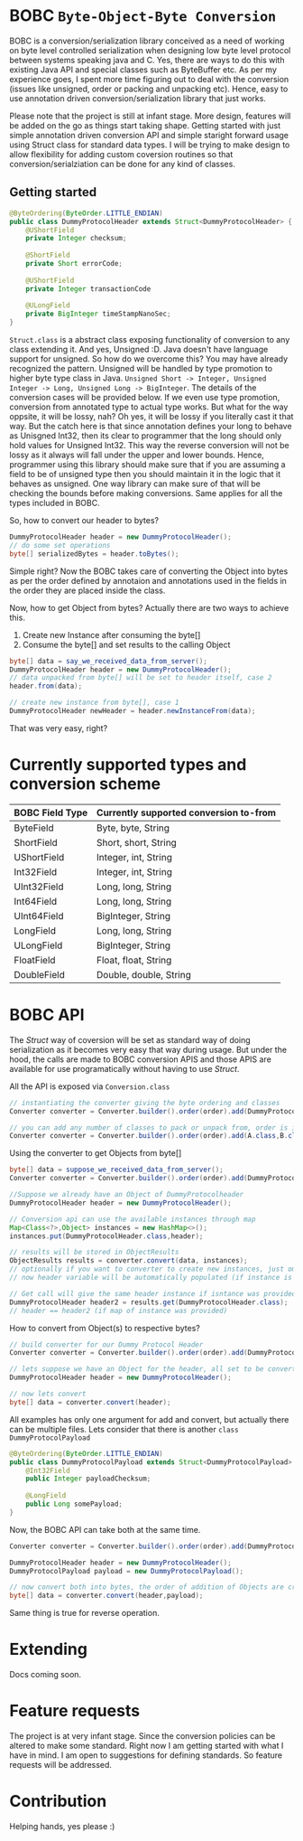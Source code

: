 # BOBC ```Byte-Object-Byte Conversion```

BOBC is a conversion/serialization library conceived as a need of working on byte level controlled serialization when designing low byte level protocol between systems speaking java and C. Yes, there are ways to do this with existing Java API and special classes such as ByteBuffer etc. As per my experience goes, I spent more time figuring out to deal with the conversion (issues like unsigned, order or packing and unpacking etc). Hence, easy to use annotation driven conversion/serialization library that just works. 

Please note that the project is still at infant stage. More design, features will be added on the go as things start taking shape. Getting started with just simple annotation driven conversion API and simple staright forward usage using Struct class for standard data types. I will be trying to make design to allow flexibility for adding custom coversion routines so that conversion/serialziation can be done for any  kind of classes.

## Getting started
````java
@ByteOrdering(ByteOrder.LITTLE_ENDIAN)
public class DummyProtocolHeader extends Struct<DummyProtocolHeader> {
    @UShortField
    private Integer checksum;
    
    @ShortField
    private Short errorCode;
    
    @UShortField
    private Integer transactionCode
    
    @ULongField
    private BigInteger timeStampNanoSec;
}
````
````Struct.class```` is a abstract class exposing functionality of conversion to any class extending it. And yes, Unsigned :D. Java doesn't have language support for unsigned. So how do we overcome this? You may have already recognized the pattern. Unsigned will be handled by type promotion to higher byte type class in Java. ````Unsigned Short -> Integer, Unsigned Integer -> Long, Unsigned Long -> BigInteger````. The details of the conversion cases will be provided below. If we even use type promotion, conversion from annotated type to actual type works. But what for the way oppsite, it will be lossy, nah? Oh yes, it will be lossy if you literally cast it that way. But the catch here is that since annotation defines your long to behave as Unisgned Int32, then its clear to programmer that the long should only hold values for Unsigned Int32. This way the reverse conversion will not be lossy as it always will fall under the upper and lower bounds. Hence, programmer using this library should make sure that if you are assuming a field to be of unsigned type then you should maintain it in the logic that it behaves as unsigned. One way library can make sure of that will be checking the bounds before making conversions. Same applies for all the types included in BOBC.

So, how to convert our header to bytes?
````java
DummyProtocolHeader header = new DummyProtocolHeader();
// do some set operations
byte[] serializedBytes = header.toBytes();
````
Simple right? Now the BOBC takes care of converting the Object into bytes as per the order defined by annotaion and annotations used in the fields in the order they are placed inside the class. 

Now, how to get Object from bytes? Actually there are two ways to achieve this.
1. Create new Instance after consuming the byte[]
2. Consume the byte[] and set results to the calling Object

````java
byte[] data = say_we_received_data_from_server();
DummyProtocolHeader header = new DummyProtocolHeader();
// data unpacked from byte[] will be set to header itself, case 2
header.from(data);

// create new instance from byte[], case 1
DummyProtocolHeader newHeader = header.newInstanceFrom(data);
````
That was very easy, right?

# Currently supported types and conversion scheme
BOBC Field Type | Currently supported conversion to-from
----------------|---------------------------------------
ByteField|Byte, byte, String
ShortField|Short, short, String
UShortField|Integer, int, String
Int32Field|Integer, int, String
UInt32Field|Long, long, String
Int64Field|Long, long, String
UInt64Field|BigInteger, String
LongField|Long, long, String
ULongField|BigInteger, String
FloatField|Float, float, String
DoubleField|Double, double, String

# BOBC API
The *Struct* way of coversion will be set as standard way of doing serialization as it becomes very easy that way during usage. But under the hood, the calls are made to BOBC conversion APIS and those APIS are available for use programatically without having to use *Struct*.

All the API is exposed via ````Conversion.class````
````java
// instantiating the converter giving the byte ordering and classes
Converter converter = Converter.builder().order(order).add(DummyProtocolHeader.class).build();

// you can add any number of classes to pack or unpack from, order is important as BOBC packs or unpacks byte[] using the same order
Converter converter = Converter.builder().order(order).add(A.class,B.class,C.class).build();
````
Using the converter to get Objects from byte[]
````java
byte[] data = suppose_we_received_data_from_server();
Converter converter = Converter.builder().order(order).add(DummyProtocolHeader.class).build();

//Suppose we already have an Object of DummyProtocolheader
DummyProtocolHeader header = new DummyProtocolHeader();

// Conversion api can use the available instances through map
Map<Class<?>,Object> instances = new HashMap<>();
instances.put(DummyProtocolHeader.class,header);

// results will be stored in ObjectResults
ObjectResults results = converter.convert(data, instances);
// optionally if you want to converter to create new instances, just omit instances
// now header variable will be automatically populated (if instance is provided)

// Get call will give the same header instance if isntance was provided
DummyProtocolHeader header2 = results.get(DummyProtocolHeader.class);
// header == header2 (if map of instance was provided)
````

How to convert from Object(s) to respective bytes?
````java
// build converter for our Dummy Protocol Header
Converter converter = Converter.builder().order(order).add(DummyProtocolHeader.class).build();

// lets suppose we have an Object for the header, all set to be converted
DummyProtocolHeader header = new DummyProtocolHeader();

// now lets convert
byte[] data = converter.convert(header);
````

All examples has only one argument for add and convert, but actually there can be multiple files. Lets consider that there is another ````class DummyProtocolPayload````
````java
@ByteOrdering(ByteOrder.LITTLE_ENDIAN)
public class DummyProtocolPayload extends Struct<DummyProtocolPayload> {
    @Int32Field
    public Integer payloadChecksum;
    
    @LongField
    public Long somePayload;
}
````

Now, the BOBC API can take both at the same time.
````java
Converter converter = Converter.builder().order(order).add(DummyProtocolHeader.class,DummyProtocolPayload.class).build();

DummyProtocolHeader header = new DummyProtocolHeader();
DummyProtocolPayload payload = new DummyProtocolPayload();

// now convert both into bytes, the order of addition of Objects are critical.
byte[] data = converter.convert(header,payload);
````

Same thing is true for reverse operation.


# Extending
Docs coming soon.

# Feature requests
The project is at very infant stage. Since the conversion policies can be altered to make some standard. Right now I am getting started with what I have in mind. I am open to suggestions for defining standards. So feature requests will be addressed.

# Contribution
Helping hands, yes please :)


